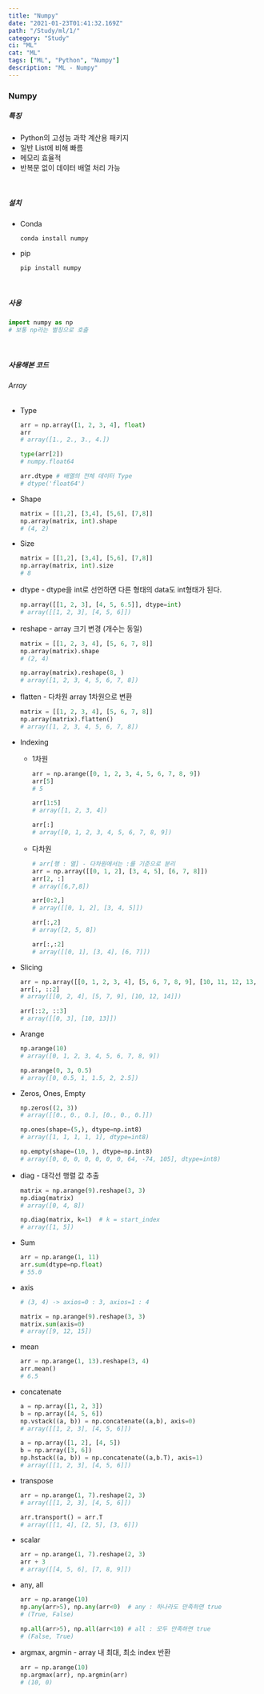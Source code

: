 ```yaml
---
title: "Numpy"
date: "2021-01-23T01:41:32.169Z"
path: "/Study/ml/1/"
category: "Study"
ci: "ML"
cat: "ML"
tags: ["ML", "Python", "Numpy"]
description: "ML - Numpy"
---
```




### Numpy

##### 특징

* Python의 고성능 과학 계산용 패키지
* 일반 List에 비해 빠름
* 메모리 효율적
* 반복문 없이 데이터 배열 처리 가능

<br />

##### 설치

* Conda

  ```sh
  conda install numpy
  ```

* pip

  ```sh
  pip install numpy
  ```

<br />

##### 사용

```python
import numpy as np
# 보통 np라는 별칭으로 호출
```

<br />

##### 사용해본 코드

###### Array

* Type

  ```python
  arr = np.array([1, 2, 3, 4], float)
  arr
  # array([1., 2., 3., 4.])
  
  type(arr[2])
  # numpy.float64
  
  arr.dtype	# 배열의 전체 데이터 Type
  # dtype('float64')
  ```

* Shape

  ```python
  matrix = [[1,2], [3,4], [5,6], [7,8]]
  np.array(matrix, int).shape
  # (4, 2)
  ```

* Size

  ```python
  matrix = [[1,2], [3,4], [5,6], [7,8]]
  np.array(matrix, int).size
  # 8
  ```

* dtype - dtype을 int로 선언하면 다른 형태의 data도 int형태가 된다.

  ```python
  np.array([[1, 2, 3], [4, 5, 6.5]], dtype=int)
  # array([[1, 2, 3], [4, 5, 6]])
  ```

* reshape - array 크기 변경 (개수는 동일)

  ```python
  matrix = [[1, 2, 3, 4], [5, 6, 7, 8]]
  np.array(matrix).shape
  # (2, 4)
  
  np.array(matrix).reshape(8, )
  # array([1, 2, 3, 4, 5, 6, 7, 8])
  ```

* flatten - 다차원 array 1차원으로 변환

  ```python
  matrix = [[1, 2, 3, 4], [5, 6, 7, 8]]
  np.array(matrix).flatten()
  # array([1, 2, 3, 4, 5, 6, 7, 8])
  ```

* Indexing

  * 1차원

    ```python
    arr = np.arange([0, 1, 2, 3, 4, 5, 6, 7, 8, 9])
    arr[5]
    # 5
    
    arr[1:5]
    # array([1, 2, 3, 4])
    
    arr[:]
    # array([0, 1, 2, 3, 4, 5, 6, 7, 8, 9])
    ```

  * 다차원

    ```python
    # arr[행 : 열] - 다차원에서는 :를 기준으로 분리
    arr = np.array([[0, 1, 2], [3, 4, 5], [6, 7, 8]])
    arr[2, :]
    # array([6,7,8])
    
    arr[0:2,]
    # array([[0, 1, 2], [3, 4, 5]])
    
    arr[:,2]
    # array([2, 5, 8])
    
    arr[:,:2]
    # array([[0, 1], [3, 4], [6, 7]])
    ```

* Slicing

  ```python
  arr = np.array([[0, 1, 2, 3, 4], [5, 6, 7, 8, 9], [10, 11, 12, 13, 14]])
  arr[:, ::2]
  # array([[0, 2, 4], [5, 7, 9], [10, 12, 14]])
  
  arr[::2, ::3]
  # array([[0, 3], [10, 13]])
  ```

* Arange

  ```python
  np.arange(10)
  # array([0, 1, 2, 3, 4, 5, 6, 7, 8, 9])
  
  np.arange(0, 3, 0.5)
  # array([0, 0.5, 1, 1.5, 2, 2.5])
  ```

* Zeros, Ones, Empty

  ```python
  np.zeros((2, 3))
  # array([[0., 0., 0.], [0., 0., 0.]])
  
  np.ones(shape=(5,), dtype=np.int8)
  # array([1, 1, 1, 1, 1], dtype=int8)
  
  np.empty(shape=(10, ), dtype=np.int8)
  # array([0, 0, 0, 0, 0, 0, 0, 64, -74, 105], dtype=int8)
  ```

* diag -  대각선 행렬 값 추출

  ```python
  matrix = np.arange(9).reshape(3, 3)
  np.diag(matrix)
  # array([0, 4, 8])
  
  np.diag(matrix, k=1)	# k = start_index
  # array([1, 5])
  ```

* Sum

  ```python
  arr = np.arange(1, 11)
  arr.sum(dtype=np.float)
  # 55.0
  ```

* axis

  ```python
  # (3, 4) -> axios=0 : 3, axios=1 : 4
  
  matrix = np.arange(9).reshape(3, 3)
  matrix.sum(axis=0)
  # array([9, 12, 15])
  ```

* mean

  ```python
  arr = np.arange(1, 13).reshape(3, 4)
  arr.mean()
  # 6.5
  ```

* concatenate

  ```python
  a = np.array([1, 2, 3])
  b = np.array([4, 5, 6])
  np.vstack((a, b)) = np.concatenate((a,b), axis=0)
  # array([[1, 2, 3], [4, 5, 6]])
  
  a = np.array([1, 2], [4, 5])
  b = np.array([3, 6])
  np.hstack((a, b)) = np.concatenate((a,b.T), axis=1)
  # array([[1, 2, 3], [4, 5, 6]])
  ```

* transpose

  ```python
  arr = np.arange(1, 7).reshape(2, 3)
  # array([[1, 2, 3], [4, 5, 6]])
  
  arr.transport() = arr.T
  # array([[1, 4], [2, 5], [3, 6]])
  ```

* scalar

  ```python
  arr = np.arange(1, 7).reshape(2, 3)
  arr + 3
  # array([[4, 5, 6], [7, 8, 9]])
  ```

* any, all

  ```python
  arr = np.arange(10)
  np.any(arr>5), np.any(arr<0)	# any : 하나라도 만족하면 true
  # (True, False)
  
  np.all(arr>5), np.all(arr<10)	# all : 모두 만족하면 true
  # (False, True)
  ```

* argmax, argmin - array 내 최대, 최소 index 반환

  ```python
  arr = np.arange(10)
  np.argmax(arr), np.argmin(arr)
  # (10, 0)
  ```

  